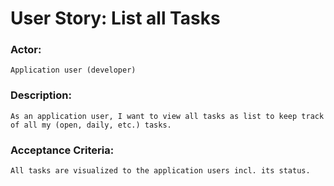 # User Story: List all Tasks

### Actor:

    Application user (developer)

### Description: 

    As an application user, I want to view all tasks as list to keep track of all my (open, daily, etc.) tasks.

### Acceptance Criteria: 

    All tasks are visualized to the application users incl. its status.


